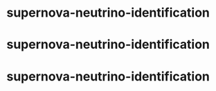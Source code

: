 # supernova-neutrino-identification
# supernova-neutrino-identification
# supernova-neutrino-identification
